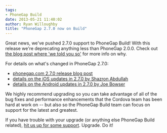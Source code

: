 ```yaml
---
tags:
- PhoneGap Build
date: 2013-05-21 11:40:02
author: Ryan Willoughby
title: "PhoneGap 2.7.0 now on Build"
---
```


Great news, we've pushed 2.7.0 support to PhoneGap Build! With this release we're deprecating anything less than PhoneGap 2.0.0. Check out [the blog post where 'we told you so'](http://build.phonegap.com/blog/ending-support-for-phonegap-1-9) for more info on why.

For details on what's changed in PhoneGap 2.7.0:

* [phonegap.com 2.7.0 release blog post](http://phonegap.com/blog/2013/04/30/pg-270-released/)
* [details on the iOS updates in 2.7.0 by Shazron Abdullah](http://shazronatadobe.wordpress.com/2013/05/03/whats-new-in-cordova-ios-2-7-0/)
* [details on the Android updates in 2.7.0 by Joe Bowser](http://www.infil00p.org/whats-new-for-cordova-2-7-0/)

We highly recommend upgrading so you can take advantage of all of the bug fixes and performance enhancements that the Cordova team has been hard at work on -- but also so the PhoneGap Build team can focus on support for the latest and greatest.

If you have trouble with your upgrade (or anything else PhoneGap Build related), [hit us up for some support](http://community.phonegap.com/nitobi). Upgrade. Do it!
